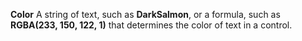 **Color** A string of text, such as **DarkSalmon**, or a formula, such as **RGBA(233, 150, 122, 1)** that determines the color of text in a control.
